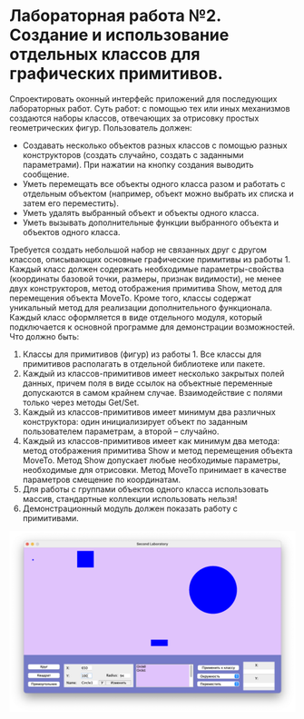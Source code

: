 # Лабораторная работа №2. Создание и использование отдельных классов для графических примитивов.
Спроектировать оконный интерфейс приложений для последующих лабораторных работ. Суть работ: с помощью тех или иных механизмов создаются наборы классов, отвечающих за отрисовку простых геометрических фигур.
Пользователь должен:
- Создавать несколько объектов разных классов с помощью разных конструкторов (создать случайно, создать с заданными параметрами). При нажатии на кнопку создания выводить сообщение.
- Уметь перемещать все объекты одного класса разом и работать с отдельным объектом (например, объект можно выбрать их списка и затем его переместить).
- Уметь удалять выбранный объект и объекты одного класса.
- Уметь вызывать дополнительные функции выбранного объекта и объектов одного класса.

Требуется создать небольшой набор не связанных друг с другом классов, описывающих основные графические примитивы из работы 1. Каждый класс должен содержать необходимые параметры-свойства (координаты базовой точки, размеры, признак видимости), не менее двух конструкторов, метод отображения примитива Show, метод для перемещения объекта MoveTo. Кроме того, классы содержат уникальный метод для реализации дополнительного функционала. Каждый класс оформляется в виде отдельного модуля, который подключается к основной программе для демонстрации возможностей. 
Что должно быть:
1) Классы для примитивов (фигур) из работы 1. Все классы для примитивов располагать в отдельной библиотеке или пакете.
2) Каждый из классов-примитивов имеет несколько закрытых полей данных, причем поля в виде ссылок на объектные переменные допускаются в самом крайнем случае. Взаимодействие с полями только через методы Get/Set.
3) Каждый из классов-примитивов имеет минимум два различных конструктора: один инициализирует объект по заданным пользователем параметрам, а второй – случайно.
4) Каждый из классов-примитивов имеет как минимум два метода: метод отображения примитива Show и метод перемещения объекта MoveTo. Метод Show допускает любые необходимые параметры, необходимые для отрисовки. Метод MoveTo принимает в качестве параметров смещение по координатам.
5) Для работы с группами объектов одного класса использовать массив, стандартные коллекции использовать нельзя!
6) Демонстрационный модуль должен показать работу с примитивами. 

![screenshot](/Lab2/example.png?raw=true)
